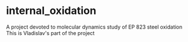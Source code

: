 # internal_oxidation

A project devoted to molecular dynamics study of EP 823 steel oxidation
This is Vladislav's part of the project
